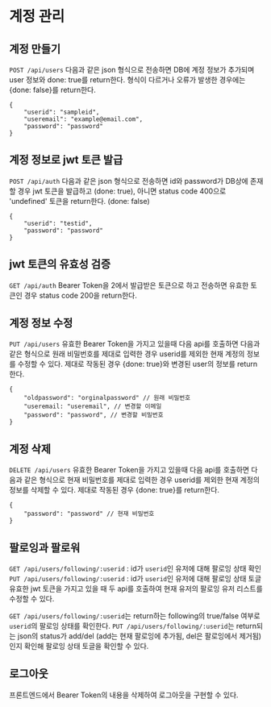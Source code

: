 계정 관리
=======

## 계정 만들기

`POST /api/users`
다음과 같은 json 형식으로 전송하면 DB에 계정 정보가 추가되며 user 정보와 done: true를 return한다.
형식이 다르거나 오류가 발생한 경우에는 {done: false}를 return한다.

```
{
    "userid": "sampleid",
    "useremail": "example@email.com",
    "password": "password"
}
```

## 계정 정보로 jwt 토큰 발급

`POST /api/auth`
다음과 같은 json 형식으로 전송하면 id와 password가 DB상에 존재할 경우 jwt 토큰을 발급하고 (done: true), 아니면 status code 400으로 'undefined' 토큰을 return한다. (done: false) 

```
{
    "userid": "testid",
    "password": "password"
}
```

## jwt 토큰의 유효성 검증

`GET /api/auth`
Bearer Token을 2에서 발급받은 토큰으로 하고 전송하면 유효한 토큰인 경우 status code 200을 return한다.

## 계정 정보 수정

`PUT /api/users`
유효한 Bearer Token을 가지고 있을때 다음 api를 호출하면 다음과 같은 형식으로 원래 비밀번호를 제대로 입력한 경우 userid를 제외한 현재 계정의 정보를 수정할 수 있다.
제대로 작동된 경우 {done: true}와 변경된 user의 정보를 return한다.

```
{
    "oldpassword": "orginalpassword" // 원래 비밀번호
    "useremail: "useremail", // 변경할 이메일
    "password": "password", // 변경할 비밀번호
}
```

## 계정 삭제

`DELETE /api/users`
유효한 Bearer Token을 가지고 있을때 다음 api를 호출하면 다음과 같은 형식으로 현재 비밀번호를 제대로 입력한 경우 userid를 제외한 현재 계정의 정보를 삭제할 수 있다.
제대로 작동된 경우 {done: true}를 return한다.

```
{
    "password": "password" // 현재 비밀번호
}
```

## 팔로잉과 팔로워

`GET /api/users/following/:userid` : id가 `userid`인 유저에 대해 팔로잉 상태 확인
`PUT /api/users/following/:userid` : id가 `userid`인 유저에 대해 팔로잉 상태 토글
유효한 jwt 토큰을 가지고 있을 때 두 api를 호출하여 현재 유저의 팔로잉 유저 리스트를 수정할 수 있다.

`GET /api/users/following/:userid`는 return하는 following의 true/false 여부로 `userid`의 팔로잉 상태를 확인한다.
`PUT /api/users/following/:userid`는 return되는 json의 status가 add/del (add는 현재 팔로잉에 추가됨, del은 팔로잉에서 제거됨)인지 확인해 팔로잉 상태 토글을 확인할 수 있다.

## 로그아웃

프론트엔드에서 Bearer Token의 내용을 삭제하여 로그아웃을 구현할 수 있다.